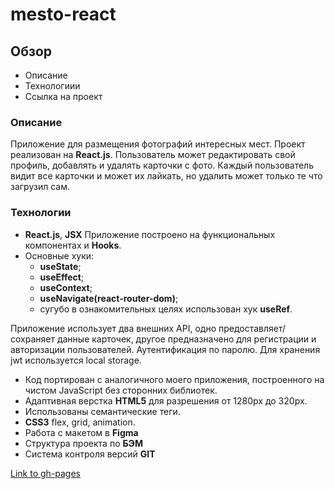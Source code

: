 # mesto-react

## Обзор

* Описание
* Технологиии
* Ссылка на проект

### Описание ###

Приложение для размещения фотографий интересных мест. Проект реализован на **React.js**. Пользователь может редактировать свой профиль, добавлять и удалять карточки с фото. Каждый пользователь видит все карточки и может их лайкать, но удалить может только те что загрузил сам.

### Технологии ###

* **React.js**, **JSX** Приложение построено на функциональных компонентах и **Hooks**. 
* Основные хуки: 
    * **useState**; 
    * **useEffect**;
    * **useContext**;
    * **useNavigate(react-router-dom)**;
    * сугубо в ознакомительных целях использован хук **useRef**.
    
Приложение использует два внешних API, одно предоставляет/сохраняет данные карточек, другое предназначено для регистрации и авторизации пользователей. Аутентификация по паролю. Для хранения jwt используется local storage. 
* Код портирован с аналогичного моего приложения, построенного на чистом JavaScript без сторонних библиотек.
* Адаптивная верстка **HTML5** для разрешения от 1280px до 320px. 
* Использованы семантические теги.
* **CSS3** flex, grid, animation.
* Работа с макетом в **Figma**
* Cтруктура проекта по **БЭМ**
* Система контроля версий **GIT**

[Link to gh-pages](https://maksnikulnikov.github.io/react-mesto-auth/)
